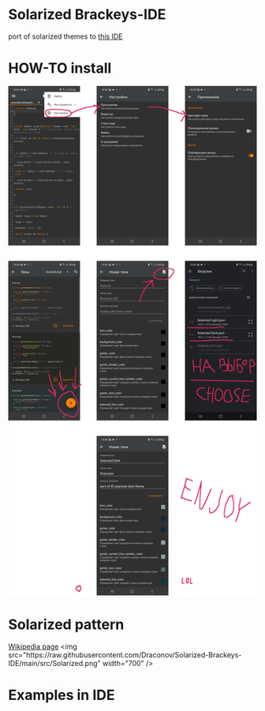 # Solarized Brackeys-IDE
port of solarized themes to [this IDE](https://github.com/massivemadness/Brackeys-IDE)

# HOW-TO install
<img src="https://raw.githubusercontent.com/Draconov/Solarized-Brackeys-IDE/main/src/howto.png" width="700" />

# Solarized pattern
[Wikipedia page](https://en.wikipedia.org/wiki/Solarized_(color_scheme))
<img src="https://raw.githubusercontent.com/Draconov/Solarized-Brackeys-IDE/main/src/Solarized.png" width="700" />

# Examples in IDE
